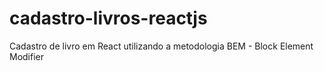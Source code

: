 # cadastro-livros-reactjs
Cadastro de livro em React utilizando a metodologia BEM - Block Element Modifier
